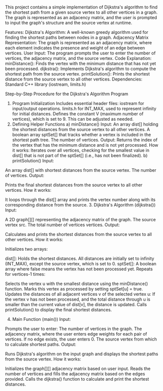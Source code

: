 This project contains a simple implementation of Dijkstra's algorithm to find the shortest path from a given source vertex to all other vertices in a graph. The graph is represented as an adjacency matrix, and the user is prompted to input the graph's structure and the source vertex at runtime.

Features:
Dijkstra's Algorithm: A well-known greedy algorithm used for finding the shortest paths between nodes in a graph.
Adjacency Matrix Representation: The graph is represented as an adjacency matrix, where each element indicates the presence and weight of an edge between vertices.
User Input: The program prompts the user to enter the number of vertices, the adjacency matrix, and the source vertex.
Code Explanation:
minDistance(): Finds the vertex with the minimum distance that has not yet been processed.
dijkstra(): Implements Dijkstra's algorithm to compute the shortest path from the source vertex.
printSolution(): Prints the shortest distance from the source vertex to all other vertices.
Dependencies:
Standard C++ library (iostream, limits.h)

Step-by-Step Procedure for the Dijkstra's Algorithm Program
1. Program Initialization
Includes essential header files:
iostream for input/output operations.
limits.h for INT_MAX, used to represent infinity for initial distances.
Defines the constant V (maximum number of vertices), which is set to 9. This can be adjusted as needed.
2. Defining Helper Functions
a) minDistance()
Input:
An array dist[] holding the shortest distances from the source vertex to all other vertices.
A boolean array sptSet[] that tracks whether a vertex is included in the shortest path tree.
The number of vertices.
Output:
Returns the index of the vertex that has the minimum distance and is not yet processed.
How it works:
Iterates over all vertices, checking for the smallest value in dist[] that is not part of the sptSet[] (i.e., has not been finalized).
b) printSolution()
Input:

An array dist[] with shortest distances from the source vertex.
The number of vertices.
Output:

Prints the final shortest distances from the source vertex to all other vertices.
How it works:

It loops through the dist[] array and prints the vertex number along with its corresponding distance from the source.
3. Dijkstra's Algorithm (dijkstra())
Input:

A 2D graph[][] representing the adjacency matrix of the graph.
The source vertex src.
The total number of vertices vertices.
Output:

Calculates and prints the shortest distances from the source vertex to all other vertices.
How it works:

Initializes two arrays:

dist[]: Holds the shortest distances. All distances are initially set to infinity (INT_MAX), except the source vertex, which is set to 0.
sptSet[]: A boolean array where false means the vertex has not been processed yet.
Repeats for vertices-1 times:

Selects the vertex u with the smallest distance using the minDistance() function.
Marks this vertex as processed by setting sptSet[u] = true.
Updates the distances of all adjacent vertices v of the selected vertex u:
If the vertex v has not been processed, and the total distance through u is smaller than the current value of dist[v], the distance is updated.
Calls printSolution() to display the final shortest distances.

4. Main Function (main())
Input:

Prompts the user to enter:
The number of vertices in the graph.
The adjacency matrix, where the user enters edge weights for each pair of vertices. If no edge exists, the user enters 0.
The source vertex from which to calculate shortest paths.
Output:

Runs Dijkstra's algorithm on the input graph and displays the shortest paths from the source vertex.
How it works:

Initializes the graph[][] adjacency matrix based on user input.
Reads the number of vertices and fills the adjacency matrix based on the edges provided.
Calls the dijkstra() function to calculate and print the shortest distances.
